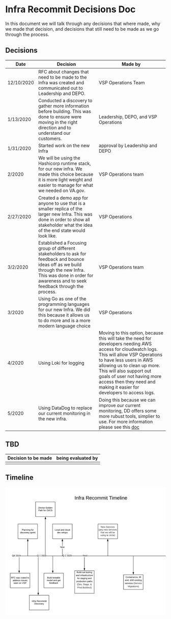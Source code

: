 # Infra Recommit Decisions Doc

In this document we will talk through any decisions that where made, why we made that decision, and decisions that still need to be made as we go through the process. 


##  Decisions

| Date      | Decision            | Made by |
| --------- | ------------------------------------------------------------ | --------------------------- |
| 12/10/2020 | RFC about changes that need to be made to the Infra was created and communicated out to Leadership and DEPO. |  VSP Operations Team |
|1/13/2020 |  Conducted a discovery to gather more information before building. This was done to ensure were moving in the right direction and to understand our customers.| Leadership, DEPO, and VSP Operations |
|1/31/2020 | Started work on the new Infra |  approval by Leadership and DEPO|
|2/2020 | We will be using the Hashicorp runtime stack, for our new infra. We made this choice because it is more light weight and easier to manage for what we needed on VA.gov.  | VSP Operations team|
|2/27/2020 | Created a demo app for anyone to use that is a smaller replica of the larger new Infra. This was done in order to show all stakeholder what the idea of the end state would look like. | VSP Operations|
|3/2/2020 | Established a Focusing group of different stakeholders to ask for feedback and bounce ideas off as we build through the new Infra. This was done in order for awareness and to seek feedback through the process. | VSP Operations team| 
|3/2020 | Using Go as one of the programming languages for our new Infra. We did this because it allows us to do more and is a more modern language choice | VSP Operations |
|4/2020 | Using Loki for logging| Moving to this option, because this will take the need for developers needing AWS access for  cloudwatch logs. This will allow VSP Operations to have less users in AWS allowing us to clean up more. This will also support out goals of user not having  more access then they need and making it easier for developers to access logs.| VSP Operations and BE tools |
|5/2020 | Using DataDog to replace our current monitoring in the new infra.| Doing this because we can  improve our current monitoring, DD offers some more rubust tools, simplier to use. For more information please see this [doc](https://github.com/department-of-veterans-affairs/va.gov-team/blob/95c5e1c6dc3df0ee58f27bed67955732cfb17f47/platform/engineering/design-docs/2020-04-30-datadog.md)| VSP Operations, also talked with BE, FE, Insights |




## TBD
| Decision  to be made                                 | being evaluated by   |
| ------------------------------------------------------------ | --------------------------- |
|  |  |


## Timeline
![timeline for Ifra recommit](https://github.com/department-of-veterans-affairs/va.gov-team/blob/master/products/platform/infrastructure_recommit/images/infra_recommit_timeline.png)


